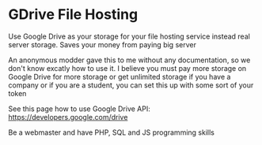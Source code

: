 # GDrive File Hosting
Use Google Drive as your storage for your file hosting service instead real server storage. Saves your money from paying big server

An anonymous modder gave this to me without any documentation, so we don't know excatly how to use it. I believe you must pay more storage on Google Drive for more storage or get unlimited storage if you have a company or if you are a student, you can set this up with some sort of your token

See this page how to use Google Drive API: https://developers.google.com/drive

Be a webmaster and have PHP, SQL and JS programming skills